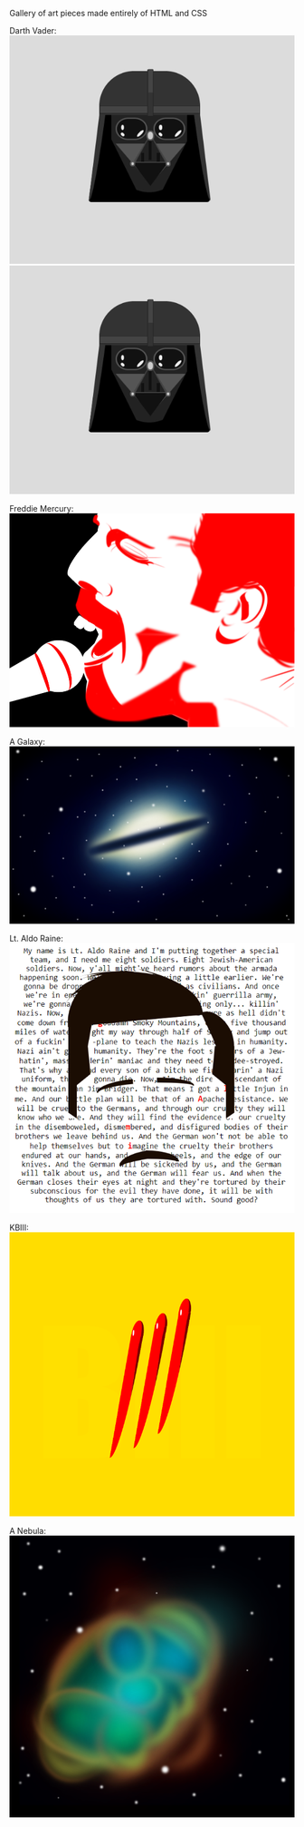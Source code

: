Gallery of art pieces made entirely of HTML and CSS

Darth Vader:
![](./Images/darth.png)
<img src='./Images/darth.png'>

Freddie Mercury:
<img src='Images/freddie.png'>

A Galaxy:
<img src='Images/galaxy.png'>

Lt. Aldo Raine:
<img src='Images/gorlami.png'>

KBIII:
<img src='Images/kbiii.png'>

A Nebula:
<img src='Images/nebula.png'>
